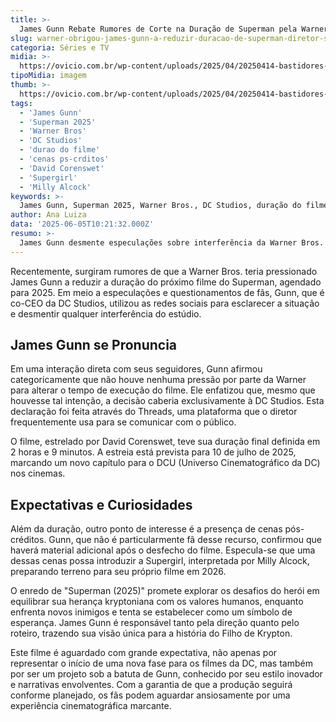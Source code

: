 ```yaml
---
title: >-
  James Gunn Rebate Rumores de Corte na Duração de Superman pela Warner
slug: warner-obrigou-james-gunn-a-reduzir-duracao-de-superman-diretor-se-pronuncia
categoria: Séries e TV
midia: >-
  https://ovicio.com.br/wp-content/uploads/2025/04/20250414-bastidores-de-superman-da-dc-studios.webp
tipoMidia: imagem
thumb: >-
  https://ovicio.com.br/wp-content/uploads/2025/04/20250414-bastidores-de-superman-da-dc-studios.webp
tags:
  - 'James Gunn'
  - 'Superman 2025'
  - 'Warner Bros'
  - 'DC Studios'
  - 'durao do filme'
  - 'cenas ps-crditos'
  - 'David Corenswet'
  - 'Supergirl'
  - 'Milly Alcock'
keywords: >-
  James Gunn, Superman 2025, Warner Bros., DC Studios, duração do filme, cenas pós-créditos, David Corenswet, Supergirl, Milly Alcock
author: Ana Luiza
data: '2025-06-05T10:21:32.000Z'
resumo: >-
  James Gunn desmente especulações sobre interferência da Warner Bros. na duração do novo filme do Superman, esclarecendo rumores nas redes sociais.
---
```


Recentemente, surgiram rumores de que a Warner Bros. teria pressionado James Gunn a reduzir a duração do próximo filme do Superman, agendado para 2025. Em meio a especulações e questionamentos de fãs, Gunn, que é co-CEO da DC Studios, utilizou as redes sociais para esclarecer a situação e desmentir qualquer interferência do estúdio. 

## James Gunn se Pronuncia

Em uma interação direta com seus seguidores, Gunn afirmou categoricamente que não houve nenhuma pressão por parte da Warner para alterar o tempo de execução do filme. Ele enfatizou que, mesmo que houvesse tal intenção, a decisão caberia exclusivamente à DC Studios. Esta declaração foi feita através do Threads, uma plataforma que o diretor frequentemente usa para se comunicar com o público.

O filme, estrelado por David Corenswet, teve sua duração final definida em 2 horas e 9 minutos. A estreia está prevista para 10 de julho de 2025, marcando um novo capítulo para o DCU (Universo Cinematográfico da DC) nos cinemas.

## Expectativas e Curiosidades

Além da duração, outro ponto de interesse é a presença de cenas pós-créditos. Gunn, que não é particularmente fã desse recurso, confirmou que haverá material adicional após o desfecho do filme. Especula-se que uma dessas cenas possa introduzir a Supergirl, interpretada por Milly Alcock, preparando terreno para seu próprio filme em 2026.

O enredo de "Superman (2025)" promete explorar os desafios do herói em equilibrar sua herança kryptoniana com os valores humanos, enquanto enfrenta novos inimigos e tenta se estabelecer como um símbolo de esperança. James Gunn é responsável tanto pela direção quanto pelo roteiro, trazendo sua visão única para a história do Filho de Krypton.

Este filme é aguardado com grande expectativa, não apenas por representar o início de uma nova fase para os filmes da DC, mas também por ser um projeto sob a batuta de Gunn, conhecido por seu estilo inovador e narrativas envolventes. Com a garantia de que a produção seguirá conforme planejado, os fãs podem aguardar ansiosamente por uma experiência cinematográfica marcante.